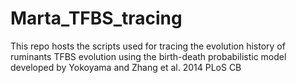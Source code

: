 # Marta_TFBS_tracing
This repo hosts the scripts used for tracing the evolution history of ruminants TFBS evolution using the birth-death probabilistic model developed by Yokoyama and Zhang et al. 2014 PLoS CB
